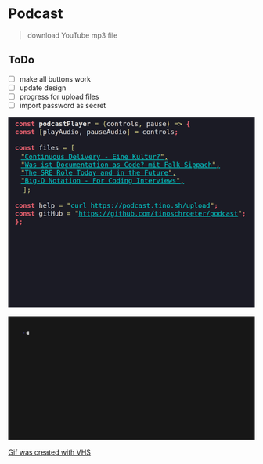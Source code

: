 # Podcast

> download YouTube mp3 file

## ToDo

* [ ] make all buttons work
* [ ] update design
* [ ] progress for upload files
* [ ] import password as secret

![podcast](podcast.png)

![podcast](podcast.gif)

[Gif was created with VHS](https://github.com/charmbracelet/vhs#vhs)
